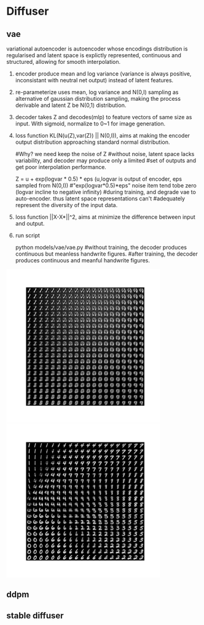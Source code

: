 
# Diffuser
## vae
variational autoencoder is autoencoder whose encodings distribution is regularised and latent 
space is explictly represented, continuous and structured, allowing for smooth interpolation. 
1) encoder produce mean and log variance (variance is always positive, inconsistant with 
   neutral net output) instead of latent features.
2) re-parameterize uses mean, log variance and N(0,I) sampling as alternative of gaussian 
   distribution sampling, making the process derivable and latent Z be N(0,1) distribution.
3) decoder takes Z and decodes(mlp) to feature vectors of same size as input. With sigmoid,
   normalize to 0~1 for image generation.
4) loss function KL(N(u(Z),var(Z)) || N(0,I)), aims at making the encoder output distribution 
   approaching standard normal distribution.

   	#Why? we need keep the noise of Z 
   	#without noise, latent space lacks variability, and decoder may produce only a limited 
   	#set of outputs and get poor interpolation performance.
   
	Z = u + exp(logvar * 0.5) * eps 
	(u,logvar is output of encoder, eps sampled from N(0,I))
   	#"exp(logvar*0.5)*eps" noise item tend tobe zero (logvar incline to negative infinity) 
   	#during training, and degrade vae to auto-encoder. thus latent space representations can't 
   	#adequately represent the diversity of the input data.

6) loss function ||X-X*||^2, aims at minimize the difference between input and output.

7) run script

	python models/vae/vae.py
   	#without training, the decoder produces continuous but meanless handwrite figures.
   	#after training, the decoder produces continuous and meanful handwrite figures.

<img src="../assets/vae_chaos.png" width="400" />
<img src="../assets/vae_trained.png" width="400" /> 


## ddpm

## stable diffuser
